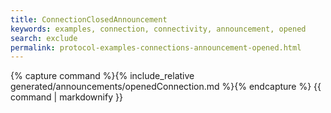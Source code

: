 ```yaml
---
title: ConnectionClosedAnnouncement
keywords: examples, connection, connectivity, announcement, opened
search: exclude
permalink: protocol-examples-connections-announcement-opened.html
---
```


{% capture command %}{% include_relative generated/announcements/openedConnection.md %}{% endcapture %}
{{ command | markdownify }}
